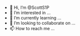 - 👋 Hi, I’m @ScottS1P
- 👀 I’m interested in ...
- 🌱 I’m currently learning ...
- 💞️ I’m looking to collaborate on ...
- 📫 How to reach me ...

<!---
ScottS1P/ScottS1P is a ✨ special ✨ repository because its `README.md` (this file) appears on your GitHub profile.
You can click the Preview link to take a look at your changes.
--->
